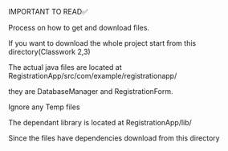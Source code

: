 IMPORTANT TO READ✅

Process on how to get and download files.


If you want to download the whole project start from this directory(Classwork 2,3)

The actual java files are located at RegistrationApp/src/com/example/registrationapp/

they are DatabaseManager and RegistrationForm. 

Ignore any Temp files

The dependant library is located at RegistrationApp/lib/

Since the files have dependencies download from this directory 

